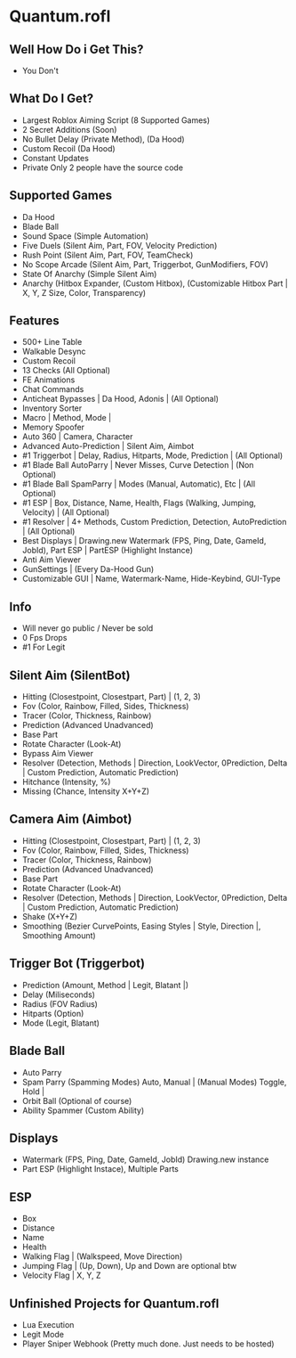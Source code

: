 # Quantum.rofl 

## Well How Do i Get This?

* You Don't

## What Do I Get?

* Largest Roblox Aiming Script (8 Supported Games)
* 2 Secret Additions (Soon)
* No Bullet Delay (Private Method), (Da Hood)
* Custom Recoil (Da Hood)
* Constant Updates
* Private Only 2 people have the source code

## Supported Games 

* Da Hood
* Blade Ball
* Sound Space (Simple Automation)
* Five Duels (Silent Aim, Part, FOV, Velocity Prediction)
* Rush Point (Silent Aim, Part, FOV, TeamCheck)
* No Scope Arcade (Silent Aim, Part, Triggerbot, GunModifiers, FOV)
* State Of Anarchy (Simple Silent Aim)
* Anarchy (Hitbox Expander, (Custom Hitbox), (Customizable Hitbox Part | X, Y, Z Size, Color, Transparency)

## Features

* 500+ Line Table
* Walkable Desync
* Custom Recoil
* 13 Checks (All Optional)
* FE Animations
* Chat Commands
* Anticheat Bypasses | Da Hood, Adonis | (All Optional)
* Inventory Sorter
* Macro | Method, Mode |
* Memory Spoofer 
* Auto 360 | Camera, Character
* Advanced Auto-Prediction | Silent Aim, Aimbot
* #1 Triggerbot | Delay, Radius, Hitparts, Mode, Prediction | (All Optional)
* #1 Blade Ball AutoParry | Never Misses, Curve Detection | (Non Optional)
* #1 Blade Ball SpamParry | Modes (Manual, Automatic), Etc | (All Optional)
* #1 ESP | Box, Distance, Name, Health, Flags (Walking, Jumping, Velocity) | (All Optional)
* #1 Resolver | 4+ Methods, Custom Prediction, Detection, AutoPrediction | (All Optional)
* Best Displays | Drawing.new Watermark (FPS, Ping, Date, GameId, JobId), Part ESP | PartESP (Highlight Instance)
* Anti Aim Viewer
* GunSettings | (Every Da-Hood Gun)
* Customizable GUI | Name, Watermark-Name, Hide-Keybind, GUI-Type

## Info

* Will never go public / Never be sold
* 0 Fps Drops
* #1 For Legit

## Silent Aim (SilentBot)

* Hitting (Closestpoint, Closestpart, Part) | (1, 2, 3)
* Fov (Color, Rainbow, Filled, Sides, Thickness)
* Tracer (Color, Thickness, Rainbow)
* Prediction (Advanced Unadvanced)
* Base Part
* Rotate Character (Look-At)
* Bypass Aim Viewer
* Resolver (Detection, Methods | Direction, LookVector, 0Prediction, Delta | Custom Prediction, Automatic Prediction)
* Hitchance (Intensity, %)
* Missing (Chance, Intensity X+Y+Z)

## Camera Aim (Aimbot)

* Hitting (Closestpoint, Closestpart, Part) | (1, 2, 3)
* Fov (Color, Rainbow, Filled, Sides, Thickness)
* Tracer (Color, Thickness, Rainbow)
* Prediction (Advanced Unadvanced)
* Base Part
* Rotate Character (Look-At)
* Resolver (Detection, Methods | Direction, LookVector, 0Prediction, Delta | Custom Prediction, Automatic Prediction)
* Shake (X+Y+Z)
* Smoothing (Bezier CurvePoints, Easing Styles | Style, Direction |, Smoothing Amount)

## Trigger Bot (Triggerbot)

* Prediction (Amount, Method | Legit, Blatant |)
* Delay (Miliseconds)
* Radius (FOV Radius)
* Hitparts (Option)
* Mode (Legit, Blatant)

## Blade Ball

* Auto Parry 
* Spam Parry (Spamming Modes) Auto, Manual | (Manual Modes) Toggle, Hold |
* Orbit Ball (Optional of course)
* Ability Spammer (Custom Ability)

## Displays

* Watermark (FPS, Ping, Date, GameId, JobId) Drawing.new instance
* Part ESP (Highlight Instace), Multiple Parts

## ESP

* Box
* Distance
* Name
* Health
* Walking Flag | (Walkspeed, Move Direction)
* Jumping Flag | (Up, Down), Up and Down are optional btw
* Velocity Flag | X, Y, Z

## Unfinished Projects for Quantum.rofl

* Lua Execution
* Legit Mode
* Player Sniper Webhook (Pretty much done. Just needs to be hosted)
